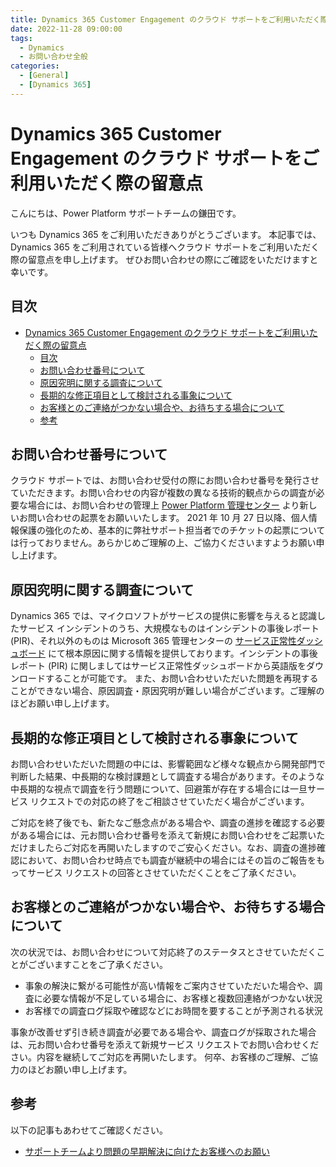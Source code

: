 ```yaml
---
title: Dynamics 365 Customer Engagement のクラウド サポートをご利用いただく際の留意点
date: 2022-11-28 09:00:00
tags:
  - Dynamics
  - お問い合わせ全般
categories:
  - [General]
  - [Dynamics 365]
---
```


# Dynamics 365 Customer Engagement のクラウド サポートをご利用いただく際の留意点

こんにちは、Power Platform サポートチームの鎌田です。

いつも Dynamics 365 をご利用いただきありがとうございます。
本記事では、Dynamics 365 をご利用されている皆様へクラウド サポートをご利用いただく際の留意点を申し上げます。
ぜひお問い合わせの際にご確認をいただけますと幸いです。

## 目次

- [Dynamics 365 Customer Engagement のクラウド サポートをご利用いただく際の留意点](#dynamics-365-customer-engagement-のクラウド-サポートをご利用いただく際の留意点)
  - [目次](#目次)
  - [お問い合わせ番号について](#お問い合わせ番号について)
  - [原因究明に関する調査について](#原因究明に関する調査について)
  - [長期的な修正項目として検討される事象について](#長期的な修正項目として検討される事象について)
  - [お客様とのご連絡がつかない場合や、お待ちする場合について](#お客様とのご連絡がつかない場合やお待ちする場合について)
  - [参考](#参考)

## お問い合わせ番号について

クラウド サポートでは、お問い合わせ受付の際にお問い合わせ番号を発行させていただきます。お問い合わせの内容が複数の異なる技術的観点からの調査が必要な場合には、お問い合わせの管理上 [Power Platform 管理センター](https://admin.powerplatform.microsoft.com/) より新しいお問い合わせの起票をお願いいたします。
2021 年 10 月 27 日以降、個人情報保護の強化のため、基本的に弊社サポート担当者でのチケットの起票については行っておりません。あらかじめご理解の上、ご協力くださいますようお願い申し上げます。

## 原因究明に関する調査について

Dynamics 365 では、マイクロソフトがサービスの提供に影響を与えると認識したサービス インシデントのうち、大規模なものはインシデントの事後レポート (PIR)、それ以外のものは Microsoft 365 管理センターの [サービス正常性ダッシュボード](https://admin.microsoft.com/Adminportal/Home#/servicehealth) にて根本原因に関する情報を提供しております。インシデントの事後レポート (PIR) に関しましてはサービス正常性ダッシュボードから英語版をダウンロードすることが可能です。
また、お問い合わせいただいた問題を再現することができない場合、原因調査・原因究明が難しい場合がございます。ご理解のほどお願い申し上げます。

## 長期的な修正項目として検討される事象について

お問い合わせいただいた問題の中には、影響範囲など様々な観点から開発部門で判断した結果、中長期的な検討課題として調査する場合があります。そのような中長期的な視点で調査を行う問題について、回避策が存在する場合には一旦サービス リクエストでの対応の終了をご相談させていただく場合がございます。

ご対応を終了後でも、新たなご懸念点がある場合や、調査の進捗を確認する必要がある場合には、元お問い合わせ番号を添えて新規にお問い合わせをご起票いただけましたらご対応を再開いたしますのでご安心ください。なお、調査の進捗確認において、お問い合わせ時点でも調査が継続中の場合にはその旨のご報告をもってサービス リクエストの回答とさせていただくことをご了承ください。

## お客様とのご連絡がつかない場合や、お待ちする場合について

次の状況では、お問い合わせについて対応終了のステータスとさせていただくことがございますことをご了承ください。
- 事象の解決に繋がる可能性が高い情報をご案内させていただいた場合や、調査に必要な情報が不足している場合に、お客様と複数回連絡がつかない状況
- お客様での調査ログ採取や確認などにお時間を要することが予測される状況

事象が改善せず引き続き調査が必要である場合や、調査ログが採取された場合は、元お問い合わせ番号を添えて新規サービス リクエストでお問い合わせください。内容を継続してご対応を再開いたします。
何卒、お客様のご理解、ご協力のほどお願い申し上げます。

## 参考

以下の記事もあわせてご確認ください。

- [サポートチームより問題の早期解決に向けたお客様へのお願い](https://jpdynamicscrm.github.io/blog/powerplatform/For-early-resolution-of-issues.md)
